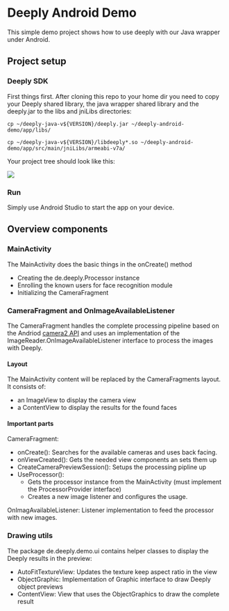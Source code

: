 # Deeply Android Demo

This simple demo project shows how to use deeply with our Java wrapper under Android.

## Project setup

### Deeply SDK

First things first. After cloning this repo to your home dir you need to copy your
Deeply shared library, the java wrapper shared library and the deeply.jar
to the libs and jniLibs directories:

```
cp ~/deeply-java-v${VERSION}/deeply.jar ~/deeply-android-demo/app/libs/

cp ~/deeply-java-v${VERSION}/libdeeply*.so ~/deeply-android-demo/app/src/main/jniLibs/armeabi-v7a/
```

Your project tree should look like this:

![](doc/deeply-libs-overview.png)

### Run

Simply use Android Studio to start the app on your device.

## Overview components

### MainActivity

The MainActivity does the basic things in the onCreate() method
 * Creating the de.deeply.Processor instance
 * Enrolling the known users for face recognition module
 * Initializing the CameraFragment

### CameraFragment and OnImageAvailableListener

The CameraFragment handles the complete processing pipeline based
on the Andriod [camera2 API](https://developer.android.com/reference/android/hardware/camera2/package-summary)
and uses an implementation of the ImageReader.OnImageAvailableListener
interface to process the images with Deeply.

#### Layout

The MainActivity content will be replaced by the CameraFragments layout.
It consists of:
 * an ImageView to display the camera view
 * a ContentView to display the results for the found faces

#### Important parts

CameraFragment:
 * onCreate(): Searches for the available cameras and uses back facing.
 * onViewCreated(): Gets the needed view components an sets them up
 * CreateCameraPreviewSession(): Setups the processing pipline up
 * UseProcessor():
   * Gets the processor instance from the MainActivity
   (must implement the ProcessorProvider interface)
   * Creates a new image listener and configures the usage.

OnImagAvailableListener: Listener implementation to feed the processor
with new images.

### Drawing utils

The package de.deeply.demo.ui contains helper classes to display the
Deeply results in the preview:
 * AutoFitTextureView: Updates the texture keep aspect ratio in the view
 * ObjectGraphic: Implementation of Graphic interface to draw Deeply
 object previews
 * ContentView: View that uses the ObjectGraphics to draw the complete result
